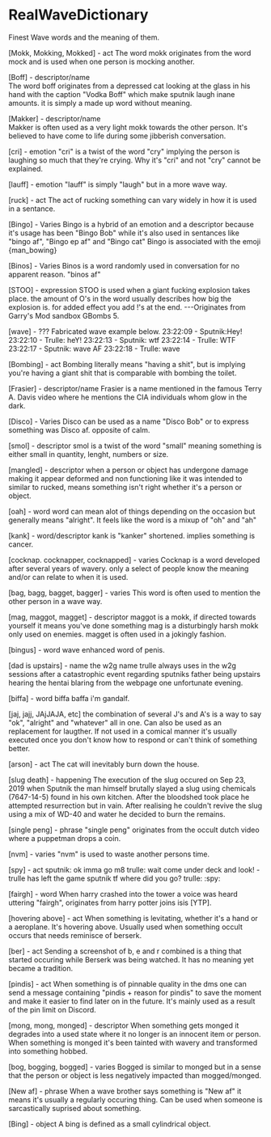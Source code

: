 # RealWaveDictionary
Finest Wave words and the meaning of them.

[Mokk, Mokking, Mokked] - act
The word mokk originates from the word mock and is used when one person is mocking another.

[Boff] - descriptor/name  
The word boff originates from a depressed cat looking at the glass in his hand with
the caption "Vodka Boff" which make sputnik laugh inane amounts.
it is simply a made up word without meaning.

[Makker] - descriptor/name  
Makker is often used as a very light mokk towards the other person. 
It's believed to have come to life during some jibberish conversation.

[cri] - emotion
"cri" is a twist of the word "cry" implying the person is laughing so much
that they're crying. Why it's "cri" and not "cry" cannot be explained.

[lauff] - emotion
"lauff" is simply "laugh" but in a more wave way.

[ruck] - act
The act of rucking something can vary widely in how it is used in a sentance.

[Bingo] - Varies
Bingo is a hybrid of an emotion and a descriptor because it's usage has been "Bingo Bob" while it's also
used in sentances like "bingo af", "Bingo ep af" and "Bingo cat"
Bingo is associated with the emoji {man_bowing}

[Binos] - Varies
Binos is a word randomly used in conversation for no apparent reason. "binos af"

[STOO] - expression
STOO is used when a giant fucking explosion takes place. the amount of O's in the word 
usually describes how big the explosion is. for added effect you add !'s at the end.
---Originates from Garry's Mod sandbox GBombs 5.

[wave] - ???
Fabricated wave example below.
23:22:09 - Sputnik:Hey!
23:22:10 - Trulle: heY!
23:22:13 - Sputnik: wtf
23:22:14 - Trulle: WTF
23:22:17 - Sputnik: wave AF
23:22:18 - Trulle: wave

[Bombing] - act
Bombing literally means "having a shit", but is implying you're having a giant 
shit that is comparable with bombing the toilet.

[Frasier] - descriptor/name 
Frasier is a name mentioned in the famous Terry A. Davis video where he mentions
the CIA individuals whom glow in the dark.

[Disco] - Varies
Disco can be used as a name "Disco Bob" or to express something was
Disco af. opposite of calm.

[smol] - descriptor
smol is a twist of the word "small" meaning something is either small in 
quantity, lenght, numbers or size.

[mangled] - descriptor
when a person or object has undergone damage making it appear deformed and non functioning like it was intended to
similar to rucked, means something isn't right whether it's a person or object.

[oah] - word
word can mean alot of things depending on the occasion but
generally means "alright". It feels like the word is a mixup of "oh" and "ah"

[kank] - word/descriptor
kank is "kanker" shortened. implies something is cancer.

[cocknap. cocknapper, cocknapped] - varies
Cocknap is a word developed after several years of wavery. only a select of people
know the meaning and/or can relate to when it is used.

[bag, bagg, bagget, bagger] - varies
This word is often used to mention the other person in a wave way.

[mag, maggot, magget] - descriptor
maggot is a mokk, if directed towards yourself it means you've done something 
mag is a disturbingly harsh mokk only used on enemies.
magget is often used in a jokingly fashion.

[bingus] - word
wave enhanced word of penis.

[dad is upstairs] - name 
the w2g name trulle always uses in the w2g sessions after a catastrophic 
event regarding sputniks father being upstairs hearing the hentai blaring from
the webpage one unfortunate evening.

[biffa] - word
biffa baffa i'm gandalf.

[jaj, jajj, JAjJAJA, etc]
the combination of several J's and A's is a way to say "ok", "alright" and "whatever"
all in one. Can also be used as an replacement for laugther.
If not used in a comical manner it's usually executed once you don't know how to 
respond or can't think of something better.

[arson] - act
The cat will inevitably burn down the house.

[slug death] - happening
The execution of the slug occured on Sep 23, 2019 when Sputnik the man himself
brutally slayed a slug using chemicals (7647-14-5) found in his own kitchen.
After the bloodshed took place he attempted resurrection but in vain.
After realising he couldn't revive the slug using a mix of WD-40 and water he
decided to burn the remains.

[single peng] - phrase
"single peng" originates from the occult dutch video where a puppetman drops a coin.

[nvm] - varies
"nvm" is used to waste another persons time.

[spy] - act
sputnik: ok imma go m8
trulle: wait come under deck and look!
-trulle has left the game
sputnik tf where did you go?
trulle: :spy:

[fairgh] - word
When harry crashed into the tower a voice was heard uttering "fairgh", originates from 
harry potter joins isis [YTP].

[hovering above] - act
When something is levitating, whether it's a hand or a aeroplane. It's hovering above.
Usually used when something occult occurs that needs reminisce of berserk.

[ber] - act
Sending a screenshot of b, e and r combined is a thing that started occuring
while Berserk was being watched. It has no meaning yet became a tradition.

[pindis] - act
When something is of pinnable quality in the dms one can send a message containing
"pindis + reason for pindis" to save the moment and make it easier to find later 
on in the future. It's mainly used as a result of the pin limit on Discord.

[mong, mong, monged] - descriptor
When something gets monged it degrades into a used state where it no longer is an innocent
item or person. When something is monged it's been tainted with wavery and transformed
into something hobbed.

[bog, bogging, bogged] - varies
Bogged is similar to monged but in a sense that the person or object is less
negatively impacted than mogged/monged.

[New af] - phrase
When a wave brother says something is "New af" it means it's usually a regularly 
occuring thing. Can be used when someone is sarcastically suprised about something.

[Bing] - object
A bing is defined as a small cylindrical object.

